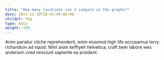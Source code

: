 ```yaml
---
title: "How many locations can I compare in the graphs?"
date: 2017-11-19T20:43:49-08:00
childof: faq
type: data
weight: 150
---
```

Anim pariatur cliche reprehenderit, enim eiusmod high life accusamus terry richardson ad squid. Nihil anim keffiyeh helvetica, craft beer labore wes anderson cred nesciunt sapiente ea proident.